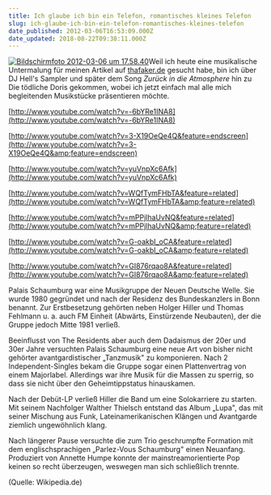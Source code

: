 ```yaml
---
title: Ich glaube ich bin ein Telefon, romantisches kleines Telefon
slug: ich-glaube-ich-bin-ein-telefon-romantisches-kleines-telefon
date_published: 2012-03-06T16:53:09.000Z
date_updated: 2018-08-22T09:38:11.000Z
---
```


[![Bildschirmfoto 2012-03-06 um 17.58.40](//thafaker.de/wp-content/uploads/2012/03/Bildschirmfoto-2012-03-06-um-17.58.40-150x150.png)](http://thafaker.de/wp-content/uploads/2012/03/Bildschirmfoto-2012-03-06-um-17.58.40.png)Weil ich heute eine musikalische Untermalung für meinen Artikel auf [thafaker.de](__GHOST_URL__/rumpeln-im-gebalk/) gesucht habe, bin ich über DJ Hell's Sampler und später dem Song *Zurück in die Atmosphere* hin zu Die tödliche Doris gekommen, wobei ich jetzt einfach mal alle mich begleitenden Musikstücke präsentieren möchte. 

[http://www.youtube.com/watch?v=-6bYRe1INA8](http://www.youtube.com/watch?v=-6bYRe1INA8)

[http://www.youtube.com/watch?v=3-X19OeQe4Q&feature=endscreen](http://www.youtube.com/watch?v=3-X19OeQe4Q&amp;feature=endscreen)

[http://www.youtube.com/watch?v=yuVnpXc6Afk](http://www.youtube.com/watch?v=yuVnpXc6Afk)

[http://www.youtube.com/watch?v=WQfTymFHbTA&feature=related](http://www.youtube.com/watch?v=WQfTymFHbTA&amp;feature=related)

[http://www.youtube.com/watch?v=mPPjlhaUvNQ&feature=related](http://www.youtube.com/watch?v=mPPjlhaUvNQ&amp;feature=related)

[http://www.youtube.com/watch?v=G-oakbI_oCA&feature=related](http://www.youtube.com/watch?v=G-oakbI_oCA&amp;feature=related)

[http://www.youtube.com/watch?v=GI876rqao8A&feature=related](http://www.youtube.com/watch?v=GI876rqao8A&amp;feature=related)

Palais Schaumburg war eine Musikgruppe der Neuen Deutsche Welle. Sie wurde 1980 gegründet und nach der Residenz des Bundeskanzlers in Bonn benannt. Zur Erstbesetzung gehörten neben Holger Hiller und Thomas Fehlmann u. a. auch FM Einheit (Abwärts, Einstürzende Neubauten), der die Gruppe jedoch Mitte 1981 verließ.

Beeinflusst von The Residents aber auch dem Dadaismus der 20er und 30er Jahre versuchten Palais Schaumburg eine neue Art von bisher nicht gehörter avantgardistischer „Tanzmusik" zu komponieren. Nach 2 Independent-Singles bekam die Gruppe sogar einen Plattenvertrag von einem Majorlabel. Allerdings war ihre Musik für die Massen zu sperrig, so dass sie nicht über den Geheimtippstatus hinauskamen.

Nach der Debüt-LP verließ Hiller die Band um eine Solokarriere zu starten. Mit seinem Nachfolger Walther Thielsch entstand das Album „Lupa", das mit seiner Mischung aus Funk, Lateinamerikanischen Klängen und Avantgarde ziemlich ungewöhnlich klang.

Nach längerer Pause versuchte die zum Trio geschrumpfte Formation mit dem englischsprachigen „Parlez-Vous Schaumburg" einen Neuanfang. Produziert von Annette Humpe konnte der mainstreamorientierte Pop keinen so recht überzeugen, weswegen man sich schließlich trennte.

(Quelle: Wikipedia.de)
